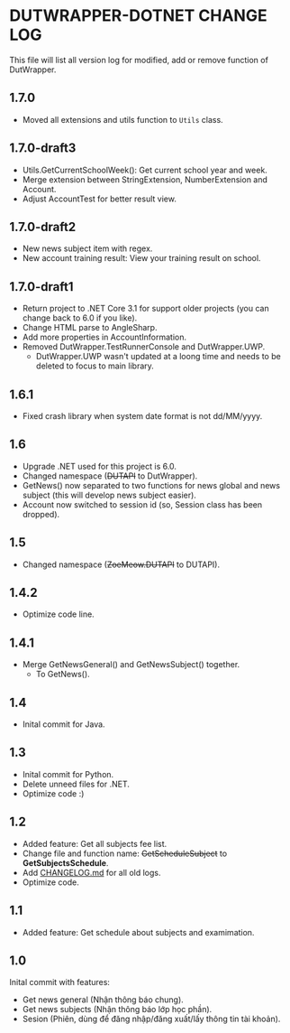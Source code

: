 # DUTWRAPPER-DOTNET CHANGE LOG

This file will list all version log for modified, add or remove function of DutWrapper.

## 1.7.0
- Moved all extensions and utils function to `Utils` class.

## 1.7.0-draft3
- Utils.GetCurrentSchoolWeek(): Get current school year and week.
- Merge extension between StringExtension, NumberExtension and Account.
- Adjust AccountTest for better result view.

## 1.7.0-draft2
- New news subject item with regex.
- New account training result: View your training result on school.

## 1.7.0-draft1
- Return project to .NET Core 3.1 for support older projects (you can change back to 6.0 if you like).
- Change HTML parse to AngleSharp.
- Add more properties in AccountInformation.
- Removed DutWrapper.TestRunnerConsole and DutWrapper.UWP.
  - DutWrapper.UWP wasn't updated at a loong time and needs to be deleted to focus to main library.

## 1.6.1
- Fixed crash library when system date format is not dd/MM/yyyy.

## 1.6
- Upgrade .NET used for this project is 6.0.
- Changed namespace (~~DUTAPI~~ to DutWrapper).
- GetNews() now separated to two functions for news global and news subject (this will develop news subject easier).
- Account now switched to session id (so, Session class has been dropped).

## 1.5
- Changed namespace (~~ZoeMeow.DUTAPI~~ to DUTAPI).

## 1.4.2
- Optimize code line.

## 1.4.1
- Merge GetNewsGeneral() and GetNewsSubject() together.
  - To GetNews().

## 1.4
- Inital commit for Java.

## 1.3

- Inital commit for Python.
- Delete unneed files for .NET.
- Optimize code :)

## 1.2
- Added feature: Get all subjects fee list.
- Change file and function name: ~~GetScheduleSubject~~ to **GetSubjectsSchedule**.
- Add [CHANGELOG.md](CHANGELOG.md) for all old logs.
- Optimize code.

## 1.1
- Added feature: Get schedule about subjects and examimation.

## 1.0
Inital commit with features:
- Get news general (Nhận thông báo chung).
- Get news subjects (Nhận thông báo lớp học phần).
- Sesion (Phiên, dùng để đăng nhập/đăng xuất/lấy thông tin tài khoản).

